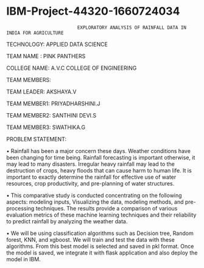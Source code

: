 # IBM-Project-44320-1660724034
                              EXPLORATORY ANALYSIS OF RAINFALL DATA IN INDIA FOR AGRICULTURE
                                                  
  TECHNOLOGY: APPLIED DATA SCIENCE
  
  TEAM NAME : PINK PANTHERS
  
  COLLEGE NAME: A.V.C COLLEGE OF ENGINEERING
  
  TEAM MEMBERS:
  
  TEAM LEADER:     AKSHAYA.V
  
  TEAM MEMBER1:    PRIYADHARSHINI.J
  
  TEAM MEMBER2:    SANTHINI DEVI.S
  
  TEAM MEMBER3:    SWATHIKA.G
  
  PROBLEM STATEMENT:
                
•	Rainfall has been a major concern these days. Weather conditions have been changing for time being. Rainfall forecasting is important otherwise, it may lead to many disasters. Irregular heavy rainfall may lead to the destruction of crops, heavy floods that can cause harm to human life. It is important to exactly determine the rainfall for effective use of water resources, crop productivity, and pre-planning of water structures.

•	This comparative study is conducted concentrating on the following aspects: modeling inputs, Visualizing the data, modeling methods, and pre-processing techniques. The results provide a comparison of various evaluation metrics of these machine learning techniques and their reliability to predict rainfall by analyzing the weather data.

•	We will be using classification algorithms such as Decision tree, Random forest, KNN, and xgboost. We will train and test the data with these algorithms. From this best model is selected and saved in pkl format. Once the model is saved, we integrate it with flask application and also deploy the model in IBM.

